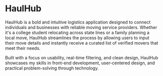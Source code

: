 # HaulHub

HaulHub is a bold and intuitive logistics application designed to connect individuals and businesses with reliable moving service providers. Whether it's a college student relocating across state lines or a family planning a local move, HaulHub streamlines the process by allowing users to input their move details and instantly receive a curated list of verified movers that meet their needs.

Built with a focus on usability, real-time filtering, and clean design, HaulHub showcases my skills in front-end development, user-centered design, and practical problem-solving through technology.
